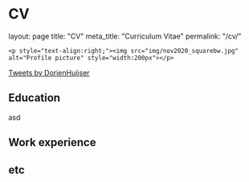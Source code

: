 # CV

layout: page
title: "CV"
meta_title: "Curriculum Vitae"
permalink: "/cv/"

<html><head>

<html>
    <head>
        <meta name="viewport" content="width-device-width, initial-scale=1"></meta>
        <style>
            img{border-radius: 50%;}
        </style>
    </head>
</html>

<html>
<body>

    <p style="text-align:right;"><img src="img/nov2020_squarebw.jpg" alt="Profile picture" style="width:200px"></p>
<a class="twitter-timeline" data-lang="en" data-width="250" data-height="350" data-theme="light" href="https://twitter.com/DorienHuijser?ref_src=twsrc%5Etfw">Tweets by DorienHuijser</a> <script async src="https://platform.twitter.com/widgets.js" charset="utf-8"></script>

## Education

asd



## Work experience



## etc





</body>    
</html>